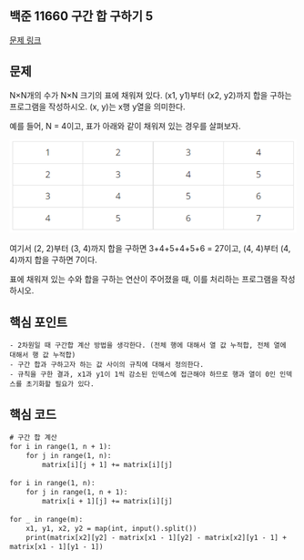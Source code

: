 ## 백준 11660 구간 합 구하기 5
[문제 링크](https://www.acmicpc.net/problem/11660)

## 문제
N×N개의 수가 N×N 크기의 표에 채워져 있다. (x1, y1)부터 (x2, y2)까지 합을 구하는 프로그램을 작성하시오. (x, y)는 x행 y열을 의미한다.

예를 들어, N = 4이고, 표가 아래와 같이 채워져 있는 경우를 살펴보자.

![image](./image.PNG)

여기서 (2, 2)부터 (3, 4)까지 합을 구하면 3+4+5+4+5+6 = 27이고, (4, 4)부터 (4, 4)까지 합을 구하면 7이다.

표에 채워져 있는 수와 합을 구하는 연산이 주어졌을 때, 이를 처리하는 프로그램을 작성하시오.

## 핵심 포인트
```
- 2차원일 때 구간합 계산 방법을 생각한다. (전체 행에 대해서 열 값 누적합, 전체 열에 대해서 행 값 누적합)
- 구간 합과 구하고자 하는 값 사이의 규칙에 대해서 정의한다.
- 규칙을 구한 결과, x1과 y1이 1씩 감소된 인덱스에 접근해야 하므로 행과 열이 0인 인덱스를 초기화할 필요가 있다. 
```

## 핵심 코드
```
# 구간 합 계산
for i in range(1, n + 1):
    for j in range(1, n):
        matrix[i][j + 1] += matrix[i][j]

for i in range(1, n):
    for j in range(1, n + 1):
        matrix[i + 1][j] += matrix[i][j]
    
for _ in range(m):
    x1, y1, x2, y2 = map(int, input().split())
    print(matrix[x2][y2] - matrix[x1 - 1][y2] - matrix[x2][y1 - 1] + matrix[x1 - 1][y1 - 1])
```
